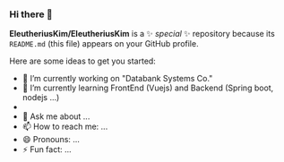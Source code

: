 ### Hi there 👋


**EleutheriusKim/EleutheriusKim** is a ✨ _special_ ✨ repository because its `README.md` (this file) appears on your GitHub profile.

Here are some ideas to get you started:

- 🔭 I’m currently working on "Databank Systems Co."
- 🌱 I’m currently learning FrontEnd (Vuejs) and Backend (Spring boot, nodejs ...)
- 
- 💬 Ask me about ...
- 📫 How to reach me: ...
- 😄 Pronouns: ...
- ⚡ Fun fact: ...

